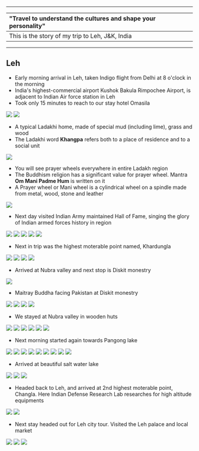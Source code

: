 
---

| "Travel to understand the cultures and shape your personality"|
| :--- |
| This is the story of my trip to Leh, J&K, India|

---

##  Leh
* Early morning arrival in Leh, taken Indigo flight from Delhi at 8 o'clock in the morning
* India's highest-commercial airport Kushok Bakula Rimpochee Airport, is adjacent to Indian Air force station in Leh
* Took only 15 minutes to reach to our stay hotel Omasila

![](https://github.com/inbravo/travel/raw/master/september-2018/images/IMG_20180928_112956.jpg)
![](https://github.com/inbravo/travel/raw/master/september-2018/images/IMG_20180928_134456.jpg)

* A typical Ladakhi home, made of special mud (including lime), grass and wood
* The Ladakhi word **Khangpa** refers both to a place of residence and to a social unit

![](https://github.com/inbravo/travel/raw/master/september-2018/images/IMG_20180928_135136.jpg)

* You will see prayer wheels everywhere in entire Ladakh region 
* The Buddhism religion has a significant value for prayer wheel. Mantra **Om Mani Padme Hum** is written on it
* A Prayer wheel or Mani wheel is a cylindrical wheel on a spindle made from metal, wood, stone and leather

![](https://github.com/inbravo/travel/raw/master/september-2018/images/IMG_20180928_203027_HHT.jpg)

* Next day visited Indian Army maintained Hall of Fame, singing the glory of Indian armed forces history in region

![](https://github.com/inbravo/travel/raw/master/september-2018/images/IMG_20180929_100249.jpg)
![](https://github.com/inbravo/travel/raw/master/september-2018/images/IMG_20180929_104330.jpg)
![](https://github.com/inbravo/travel/raw/master/september-2018/images/IMG_20180929_104505.jpg)
![](https://github.com/inbravo/travel/raw/master/september-2018/images/IMG_20180929_105122.jpg)
![](https://github.com/inbravo/travel/raw/master/september-2018/images/IMG_20180929_112417_HDR.jpg)

* Next in trip was the highest moterable point named, Khardungla 

![](https://github.com/inbravo/travel/raw/master/september-2018/images/IMG_20180930_110226.jpg)
![](https://github.com/inbravo/travel/raw/master/september-2018/images/IMG_20180930_111043.jpg)
![](https://github.com/inbravo/travel/raw/master/september-2018/images/IMG_20180930_121918.jpg)
![](https://github.com/inbravo/travel/raw/master/september-2018/images/IMG_20180930_125947.jpg)

* Arrived at Nubra valley and next stop is Diskit monestry 

![](https://github.com/inbravo/travel/raw/master/september-2018/images/IMG_20180930_140323.jpg)

* Maitray Buddha facing Pakistan at Diskit monestry

![](https://github.com/inbravo/travel/raw/master/september-2018/images/IMG_20180930_141133.jpg)
![](https://github.com/inbravo/travel/raw/master/september-2018/images/IMG_20180930_141351.jpg)
![](https://github.com/inbravo/travel/raw/master/september-2018/images/IMG_20180930_144311.jpg)
![](https://github.com/inbravo/travel/raw/master/september-2018/images/IMG_20180930_145412.jpg)

* We stayed at Nubra valley in wooden huts

![](https://github.com/inbravo/travel/raw/master/september-2018/images/IMG_20180930_173112.jpg)
![](https://github.com/inbravo/travel/raw/master/september-2018/images/IMG_20180930_173303.jpg)
![](https://github.com/inbravo/travel/raw/master/september-2018/images/IMG_20181001_062839.jpg)
![](https://github.com/inbravo/travel/raw/master/september-2018/images/IMG_20181001_064428.jpg)
![](https://github.com/inbravo/travel/raw/master/september-2018/images/IMG_20181001_064510.jpg)
![](https://github.com/inbravo/travel/raw/master/september-2018/images/IMG_20181001_094334.jpg)

* Next morning started again towards Pangong lake

![](https://github.com/inbravo/travel/raw/master/september-2018/images/IMG_20181001_095541.jpg)
![](https://github.com/inbravo/travel/raw/master/september-2018/images/IMG_20181001_100653.jpg)
![](https://github.com/inbravo/travel/raw/master/september-2018/images/IMG_20181001_103549.jpg)
![](https://github.com/inbravo/travel/raw/master/september-2018/images/IMG_20181001_113216.jpg)
![](https://github.com/inbravo/travel/raw/master/september-2018/images/IMG_20181001_113714.jpg)
![](https://github.com/inbravo/travel/raw/master/september-2018/images/IMG_20181001_115352.jpg)
![](https://github.com/inbravo/travel/raw/master/september-2018/images/IMG_20181001_130325.jpg)
![](https://github.com/inbravo/travel/raw/master/september-2018/images/IMG_20181001_131255.jpg)
![](https://github.com/inbravo/travel/raw/master/september-2018/images/IMG_20181001_131324.jpg)

* Arrived at beautiful salt water lake

![](https://github.com/inbravo/travel/raw/master/september-2018/images/IMG_20181001_141806.jpg)
![](https://github.com/inbravo/travel/raw/master/september-2018/images/IMG_20181001_141826.jpg)
![](https://github.com/inbravo/travel/raw/master/september-2018/images/IMG_20181001_141828.jpg)

* Headed back to Leh, and arrived at 2nd highest moterable point, Changla. Here Indian Defense Research Lab researches for high altitude equipments  

![](https://github.com/inbravo/travel/raw/master/september-2018/images/IMG_20181001_175908.jpg)
![](https://github.com/inbravo/travel/raw/master/september-2018/images/IMG_20181001_175915.jpg)

* Next stay headed out for Leh city tour. Visited the Leh palace and local market

![](https://github.com/inbravo/travel/raw/master/september-2018/images/IMG_20181002_113316.jpg)
![](https://github.com/inbravo/travel/raw/master/september-2018/images/IMG_20181002_120705.jpg)
![](https://github.com/inbravo/travel/raw/master/september-2018/images/IMG_20181002_134551.jpg)
